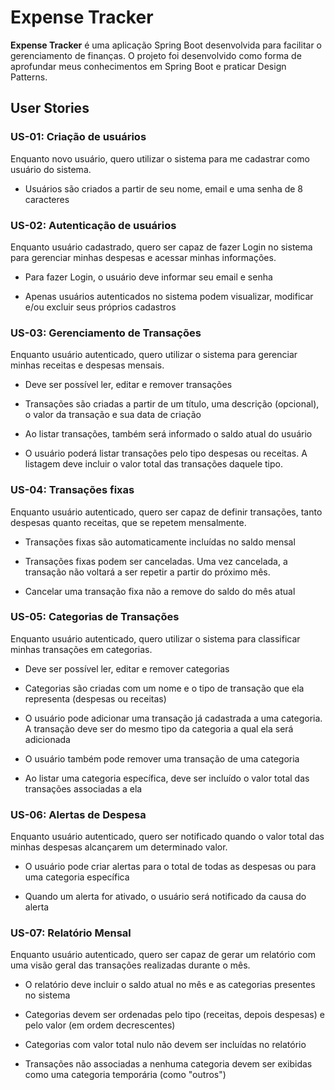 # Expense Tracker

**Expense Tracker** é uma aplicação Spring Boot desenvolvida para facilitar
o gerenciamento de finanças. O projeto foi desenvolvido como forma de
aprofundar meus conhecimentos em Spring Boot e praticar Design Patterns.

## User Stories

### US-01: Criação de usuários

Enquanto novo usuário, quero utilizar o sistema para me cadastrar como
usuário do sistema.

- Usuários são criados a partir de seu nome, email e uma senha de 8 
  caracteres

### US-02: Autenticação de usuários

Enquanto usuário cadastrado, quero ser capaz de fazer Login no sistema para
gerenciar minhas despesas e acessar minhas informações.

- Para fazer Login, o usuário deve informar seu email e senha

- Apenas usuários autenticados no sistema podem visualizar, modificar e/ou
  excluir seus próprios cadastros

### US-03: Gerenciamento de Transações

Enquanto usuário autenticado, quero utilizar o sistema para gerenciar
minhas receitas e despesas mensais.

- Deve ser possível ler, editar e remover transações

- Transações são criadas a partir de um título, uma descrição (opcional),
  o valor da transação e sua data de criação

- Ao listar transações, também será informado o saldo atual do usuário

- O usuário poderá listar transações pelo tipo despesas ou receitas. A
  listagem deve incluir o valor total das transações daquele tipo.

### US-04: Transações fixas

Enquanto usuário autenticado, quero ser capaz de definir transações,
tanto despesas quanto receitas, que se repetem mensalmente.

- Transações fixas são automaticamente incluídas no saldo mensal

- Transações fixas podem ser canceladas. Uma vez cancelada, a transação
  não voltará a ser repetir a partir do próximo mês.

- Cancelar uma transação fixa não a remove do saldo do mês atual

### US-05: Categorias de Transações

Enquanto usuário autenticado, quero utilizar o sistema para classificar
minhas transações em categorias.

- Deve ser possível ler, editar e remover categorias

- Categorias são criadas com um nome e o tipo de transação que ela 
  representa (despesas ou receitas)

- O usuário pode adicionar uma transação já cadastrada a uma categoria.
  A transação deve ser do mesmo tipo da categoria a qual ela será 
  adicionada

- O usuário também pode remover uma transação de uma categoria

- Ao listar uma categoria específica, deve ser incluído o valor total
  das transações associadas a ela

### US-06: Alertas de Despesa

Enquanto usuário autenticado, quero ser notificado quando o valor total 
das minhas despesas alcançarem um determinado valor.

- O usuário pode criar alertas para o total de todas as despesas ou
  para uma categoria específica

- Quando um alerta for ativado, o usuário será notificado da causa
  do alerta

### US-07: Relatório Mensal

Enquanto usuário autenticado, quero ser capaz de gerar um relatório
com uma visão geral das transações realizadas durante o mês.

- O relatório deve incluir o saldo atual no mês e as categorias
  presentes no sistema

- Categorias devem ser ordenadas pelo tipo (receitas, depois despesas)
  e pelo valor (em ordem decrescentes)

- Categorias com valor total nulo não devem ser incluídas no
  relatório

- Transações não associadas a nenhuma categoria devem ser exibidas
  como uma categoria temporária (como "outros")

